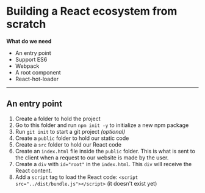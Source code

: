 # Building a React ecosystem from scratch

**What do we need**

- An entry point   
- Support ES6
- Webpack
- A root component
- React-hot-loader

---

## An entry point
1. Create a folder to hold the project
2. Go to this folder and run `npm init -y` to initialize a new npm package 
3. Run `git init` to start a git project *(optional)*
4. Create a `public` folder to hold our static code
5. Create a `src` folder to hold our React code 
6. Create an `index.html` file inside the `public` folder. This is what is sent to the client when a request to our website is made by the user.
7. Create a `div` with `id="root"` in the `index.html`. This `div` will receive the React content.
8. Add a `script` tag to load the React code: `<script src="../dist/bundle.js"></script>` (it doesn't exist yet)


